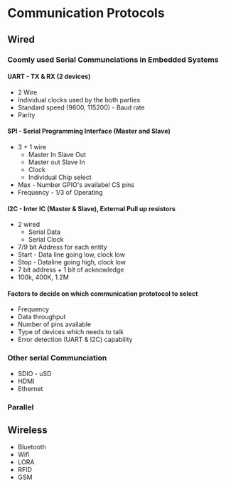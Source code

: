 # Communication Protocols
## Wired
### Coomly used Serial Communciations in Embedded Systems
#### UART  - TX & RX (2 devices)
* 2 Wire
* Individual clocks used by the both parties
* Standard speed (9600, 115200) - Baud rate
* Parity
#### SPI - Serial Programming Interface (Master and Slave)
* 3 + 1 wire
    * Master In Slave Out
    * Master out Slave In
    * Clock
    * Individual Chip select
* Max - Number GPIO's availabel CS pins
* Frequency - 1/3 of Operating 
#### I2C - Inter IC  (Master & Slave), External Pull up resistors
* 2 wired
    * Serial Data
    * Serial Clock
* 7/9 bit Address for each entity
* Start - Data line going low, clock low
* Stop - Dataline going high, clock low
* 7 bit address + 1 bit of acknowledge
* 100k, 400K, 1.2M

#### Factors to decide on which communication prototocol to select
* Frequency
* Data throughput
* Number of pins available 
* Type of devices which needs to talk
* Error detection (UART & I2C) capability

### Other serial Communciation
* SDIO - uSD
* HDMI
* Ethernet
### Parallel

## Wireless
* Bluetooth
* Wifi
* LORA
* RFID
* GSM
